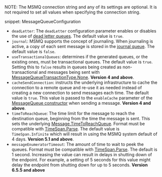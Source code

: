 NOTE: The MSMQ connection string and any of its settings are optional. It is not required to set all values when specifying the connection string.

snippet: MessageQueueConfiguration

 * `deadLetter`: The `deadLetter` configuration parameter enables or disables the use of [dead letter queues](/transports/msmq/dead-letter-queues.md). The default value is `true`.
 * `journal`: MSMQ supports the concept of journaling. When journaling is active, a copy of each sent message is stored in the [journal queue](https://msdn.microsoft.com/en-us/library/ms702011.aspx). The default value is `false`.
 * `useTransactionalQueues`: determines if the generated queues, or the existing ones, must be transactional queues. The default value is `true`. Setting this to `false` results in queues being created as non-transactional and messages being sent with [MessageQueueTransactionType.None](https://msdn.microsoft.com/en-us/library/system.messaging.messagequeuetransactiontype). **Version 4 and above**.
 * `cacheSendConnection`: instructs the underlying infrastructure to cache the connection to a remote queue and re-use it as needed instead of creating a new connection to send messages each time. The default value is `true`. This value is passed to the `enableCache` parameter of the [MessageQueue constructor](https://msdn.microsoft.com/en-us/library/ms143856) when sending a message. **Version 4 and above**.
 * `timeToReachQueue`: The time limit for the message to reach the destination queue, beginning from the time the message is sent. This sets the underlying [Message.TimeToReachQueue](https://msdn.microsoft.com/en-us/library/system.messaging.message.timetoreachqueue). Format must be compatible with [TimeSpan.Parse](https://msdn.microsoft.com/en-us/library/se73z7b9). The default value is `TimeSpan.Infinite` which will result in using the MSMQ system default of 4 days. **Version 5.1 and above**.
 * `messageEnumeratorTimeout`: The amount of time to wait to peek the queues. Format must be compatible with [TimeSpan.Parse](https://msdn.microsoft.com/en-us/library/se73z7b9). The default is 1 second. Increasing the value can result in delays in shutting down of the endpoint. For example, a setting of 5 seconds for this value might delay the endpoint from shutting down for up to 5 seconds. **Version 6.5.5 and above** 
